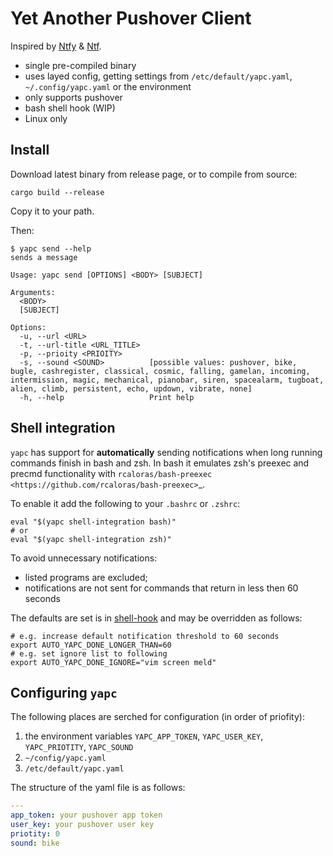 # Yet Another Pushover Client

Inspired by [Ntfy](https://github.com/dschep/ntfy) & [Ntf](https://github.com/hrntknr/ntf).

* single pre-compiled binary
* uses layed config, getting settings from `/etc/default/yapc.yaml`, `~/.config/yapc.yaml` or the environment
* only supports pushover
* bash shell hook (WIP)
* Linux only


## Install

Download latest binary from release page, or to compile from source:

```shell
cargo build --release
```

Copy it to your path.

Then:

```shell
$ yapc send --help 
sends a message

Usage: yapc send [OPTIONS] <BODY> [SUBJECT]

Arguments:
  <BODY>     
  [SUBJECT]  

Options:
  -u, --url <URL>              
  -t, --url-title <URL_TITLE>  
  -p, --prioity <PRIOITY>      
  -s, --sound <SOUND>          [possible values: pushover, bike, bugle, cashregister, classical, cosmic, falling, gamelan, incoming, intermission, magic, mechanical, pianobar, siren, spacealarm, tugboat, alien, climb, persistent, echo, updown, vibrate, none]
  -h, --help                   Print help
```

## Shell integration

`yapc` has support for **automatically** sending notifications when long
running commands finish in bash and zsh. In bash it emulates zsh's preexec and
precmd functionality with `rcaloras/bash-preexec <https://github.com/rcaloras/bash-preexec>`_.

To enable it add the following to your ``.bashrc`` or ``.zshrc``:

```shell
eval "$(yapc shell-integration bash)"
# or
eval "$(yapc shell-integration zsh)"
```

To avoid unnecessary notifications:
 
* listed programs are excluded;
* notifications are not sent for commands that return in less then 60 seconds

The defaults are set is in [shell-hook](src/assets/shell-hook) and may be overridden as follows:

```shell
# e.g. increase default notification threshold to 60 seconds
export AUTO_YAPC_DONE_LONGER_THAN=60
# e.g. set ignore list to following
export AUTO_YAPC_DONE_IGNORE="vim screen meld"
```

## Configuring `yapc`

The following places are serched for configuration (in order of priofity):

1. the environment variables `YAPC_APP_TOKEN`, `YAPC_USER_KEY`, `YAPC_PRIOTITY`, `YAPC_SOUND`
2. `~/config/yapc.yaml`
3. `/etc/default/yapc.yaml`

The structure of the yaml file is as follows:

```yaml
---
app_token: your pushover app token
user_key: your pushover user key
priotity: 0
sound: bike
```
